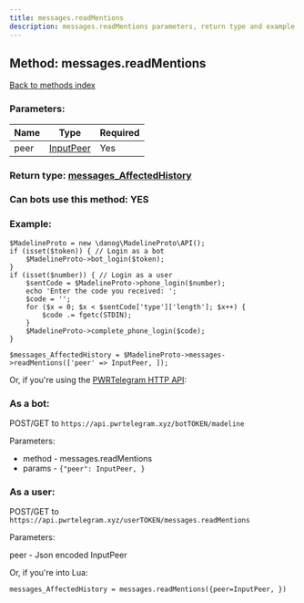 ```yaml
---
title: messages.readMentions
description: messages.readMentions parameters, return type and example
---
```

## Method: messages.readMentions  
[Back to methods index](index.md)


### Parameters:

| Name     |    Type       | Required |
|----------|---------------|----------|
|peer|[InputPeer](../types/InputPeer.md) | Yes|


### Return type: [messages\_AffectedHistory](../types/messages_AffectedHistory.md)

### Can bots use this method: **YES**


### Example:


```
$MadelineProto = new \danog\MadelineProto\API();
if (isset($token)) { // Login as a bot
    $MadelineProto->bot_login($token);
}
if (isset($number)) { // Login as a user
    $sentCode = $MadelineProto->phone_login($number);
    echo 'Enter the code you received: ';
    $code = '';
    for ($x = 0; $x < $sentCode['type']['length']; $x++) {
        $code .= fgetc(STDIN);
    }
    $MadelineProto->complete_phone_login($code);
}

$messages_AffectedHistory = $MadelineProto->messages->readMentions(['peer' => InputPeer, ]);
```

Or, if you're using the [PWRTelegram HTTP API](https://pwrtelegram.xyz):

### As a bot:

POST/GET to `https://api.pwrtelegram.xyz/botTOKEN/madeline`

Parameters:

* method - messages.readMentions
* params - `{"peer": InputPeer, }`



### As a user:

POST/GET to `https://api.pwrtelegram.xyz/userTOKEN/messages.readMentions`

Parameters:

peer - Json encoded InputPeer




Or, if you're into Lua:

```
messages_AffectedHistory = messages.readMentions({peer=InputPeer, })
```

